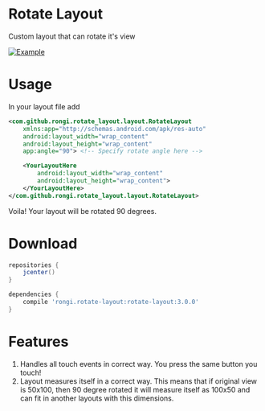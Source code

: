 Rotate Layout
=============

Custom layout that can rotate it's view

[![Example](https://github.com/rongi/rotate-layout/raw/master/docs/screenshot5.png)](#Example)

Usage
=====

In your layout file add

```xml 
<com.github.rongi.rotate_layout.layout.RotateLayout
	xmlns:app="http://schemas.android.com/apk/res-auto"
	android:layout_width="wrap_content"
	android:layout_height="wrap_content"
	app:angle="90">	<!-- Specify rotate angle here -->

	<YourLayoutHere
		android:layout_width="wrap_content"
		android:layout_height="wrap_content">
	</YourLayoutHere>
</com.github.rongi.rotate_layout.layout.RotateLayout>
```

Voila! Your layout will be rotated 90 degrees.

Download
========

```groovy
repositories {
    jcenter()
}

dependencies {
    compile 'rongi.rotate-layout:rotate-layout:3.0.0'
}
```

Features
========

1. Handles all touch events in correct way. You press the same button you touch!
2. Layout measures itself in a correct way. This means that if original view is 50x100, then 90 degree rotated it will measure itself as 100x50 and can fit in another layouts with this dimensions.
